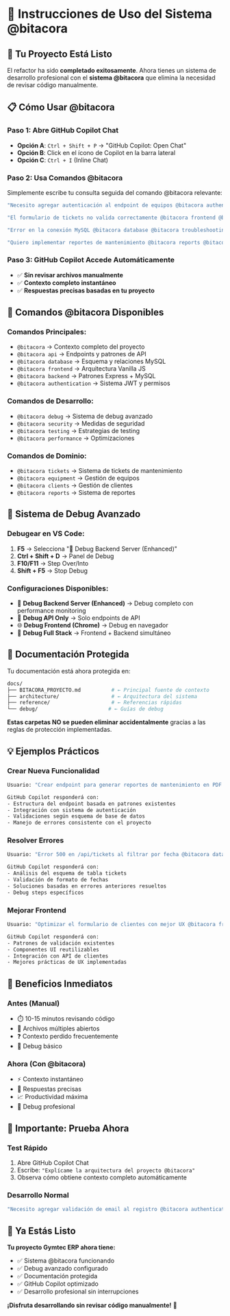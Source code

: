 # 🎯 Instrucciones de Uso del Sistema @bitacora

## 🚀 Tu Proyecto Está Listo

El refactor ha sido **completado exitosamente**. Ahora tienes un sistema de desarrollo profesional con el **sistema @bitacora** que elimina la necesidad de revisar código manualmente.

## 📋 Cómo Usar @bitacora

### Paso 1: Abre GitHub Copilot Chat
- **Opción A**: `Ctrl + Shift + P` → "GitHub Copilot: Open Chat"
- **Opción B**: Click en el ícono de Copilot en la barra lateral
- **Opción C**: `Ctrl + I` (Inline Chat)

### Paso 2: Usa Comandos @bitacora
Simplemente escribe tu consulta seguida del comando @bitacora relevante:

```bash
"Necesito agregar autenticación al endpoint de equipos @bitacora authentication"

"El formulario de tickets no valida correctamente @bitacora frontend @bitacora tickets"

"Error en la conexión MySQL @bitacora database @bitacora troubleshooting"

"Quiero implementar reportes de mantenimiento @bitacora reports @bitacora api"
```

### Paso 3: GitHub Copilot Accede Automáticamente
- ✅ **Sin revisar archivos manualmente**
- ✅ **Contexto completo instantáneo**
- ✅ **Respuestas precisas basadas en tu proyecto**

## 🎯 Comandos @bitacora Disponibles

### Comandos Principales:
- `@bitacora` → Contexto completo del proyecto
- `@bitacora api` → Endpoints y patrones de API
- `@bitacora database` → Esquema y relaciones MySQL
- `@bitacora frontend` → Arquitectura Vanilla JS
- `@bitacora backend` → Patrones Express + MySQL
- `@bitacora authentication` → Sistema JWT y permisos

### Comandos de Desarrollo:
- `@bitacora debug` → Sistema de debug avanzado
- `@bitacora security` → Medidas de seguridad
- `@bitacora testing` → Estrategias de testing
- `@bitacora performance` → Optimizaciones

### Comandos de Dominio:
- `@bitacora tickets` → Sistema de tickets de mantenimiento
- `@bitacora equipment` → Gestión de equipos
- `@bitacora clients` → Gestión de clientes
- `@bitacora reports` → Sistema de reportes

## 🔧 Sistema de Debug Avanzado

### Debugear en VS Code:
1. **F5** → Selecciona "🚀 Debug Backend Server (Enhanced)"
2. **Ctrl + Shift + D** → Panel de Debug
3. **F10/F11** → Step Over/Into
4. **Shift + F5** → Stop Debug

### Configuraciones Disponibles:
- 🚀 **Debug Backend Server (Enhanced)** → Debug completo con performance monitoring
- 🔧 **Debug API Only** → Solo endpoints de API
- 🌐 **Debug Frontend (Chrome)** → Debug en navegador
- 🎯 **Debug Full Stack** → Frontend + Backend simultáneo

## 📁 Documentación Protegida

Tu documentación está ahora protegida en:

```bash
docs/
├── BITACORA_PROYECTO.md          # ← Principal fuente de contexto
├── architecture/                 # ← Arquitectura del sistema
├── reference/                    # ← Referencias rápidas
└── debug/                       # ← Guías de debug
```

**Estas carpetas NO se pueden eliminar accidentalmente** gracias a las reglas de protección implementadas.

## 💡 Ejemplos Prácticos

### Crear Nueva Funcionalidad

```bash
Usuario: "Crear endpoint para generar reportes de mantenimiento en PDF @bitacora reports @bitacora api"

GitHub Copilot responderá con:
- Estructura del endpoint basada en patrones existentes
- Integración con sistema de autenticación
- Validaciones según esquema de base de datos
- Manejo de errores consistente con el proyecto
```

### Resolver Errores

```bash
Usuario: "Error 500 en /api/tickets al filtrar por fecha @bitacora database @bitacora troubleshooting"

GitHub Copilot responderá con:
- Análisis del esquema de tabla tickets
- Validación de formato de fechas
- Soluciones basadas en errores anteriores resueltos
- Debug steps específicos
```

### Mejorar Frontend

```bash
Usuario: "Optimizar el formulario de clientes con mejor UX @bitacora frontend @bitacora clients"

GitHub Copilot responderá con:
- Patrones de validación existentes
- Componentes UI reutilizables
- Integración con API de clientes
- Mejores prácticas de UX implementadas
```

## 🎉 Beneficios Inmediatos

### Antes (Manual)

- ⏱️ 10-15 minutos revisando código
- 🔄 Archivos múltiples abiertos
- ❓ Contexto perdido frecuentemente
- 🐛 Debug básico

### Ahora (Con @bitacora)

- ⚡ Contexto instantáneo
- 🎯 Respuestas precisas
- 📈 Productividad máxima
- 🔧 Debug profesional

## 🚨 Importante: Prueba Ahora

### Test Rápido

1. Abre GitHub Copilot Chat
2. Escribe: `"Explícame la arquitectura del proyecto @bitacora"`
3. Observa cómo obtiene contexto completo automáticamente

### Desarrollo Normal

```bash
"Necesito agregar validación de email al registro @bitacora authentication @bitacora frontend"
```

## 🎯 Ya Estás Listo

**Tu proyecto Gymtec ERP ahora tiene:**

- ✅ Sistema @bitacora funcionando
- ✅ Debug avanzado configurado
- ✅ Documentación protegida
- ✅ GitHub Copilot optimizado
- ✅ Desarrollo profesional sin interrupciones

**¡Disfruta desarrollando sin revisar código manualmente!** 🚀
